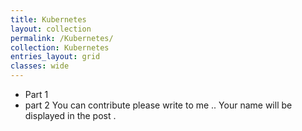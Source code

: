 ```yaml
---
title: Kubernetes
layout: collection
permalink: /Kubernetes/
collection: Kubernetes
entries_layout: grid
classes: wide
---
```


* Part 1
* part 2
You can contribute please write to me .. Your name will be displayed in the post .
